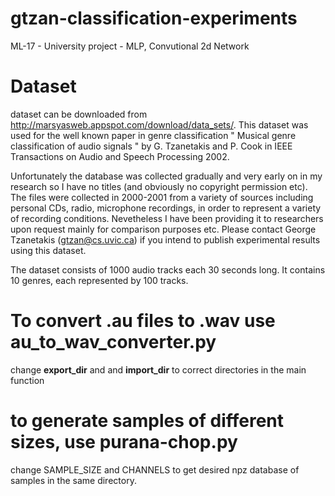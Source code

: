 # gtzan-classification-experiments
ML-17 - University project - MLP, Convutional 2d Network


# Dataset 
dataset can be downloaded from http://marsyasweb.appspot.com/download/data_sets/. This dataset was used for the well known paper in genre classification " Musical genre classification of audio signals " by G. Tzanetakis and P. Cook in IEEE Transactions on Audio and Speech Processing 2002.

Unfortunately the database was collected gradually and very early on in my research so I have no titles (and obviously no copyright permission etc). The files were collected in 2000-2001 from a variety of sources including personal CDs, radio, microphone recordings, in order to represent a variety of recording conditions. Nevetheless I have been providing it to researchers upon request mainly for comparison purposes etc. Please contact George Tzanetakis (gtzan@cs.uvic.ca) if you intend to publish experimental results using this dataset.

The dataset consists of 1000 audio tracks each 30 seconds long. It contains 10 genres, each represented by 100 tracks. 

# To convert .au files to .wav use au_to_wav_converter.py 
  change **export_dir** and and **import_dir** to correct directories in the main function
  
  
# to generate samples of different sizes, use purana-chop.py

  change SAMPLE_SIZE and CHANNELS to get desired npz database of samples in the same directory.
  
 
